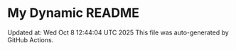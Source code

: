 # My Dynamic README
Updated at: Wed Oct  8 12:44:04 UTC 2025
This file was auto-generated by GitHub Actions.
